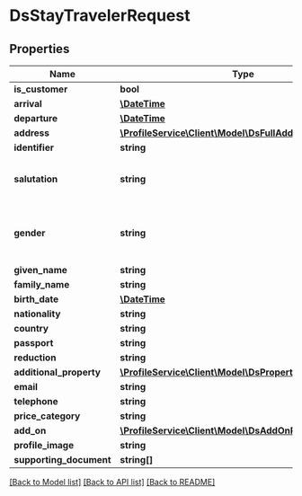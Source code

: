 # DsStayTravelerRequest

## Properties
Name | Type | Description | Notes
------------ | ------------- | ------------- | -------------
**is_customer** | **bool** |  | [optional] 
**arrival** | [**\DateTime**](\DateTime.md) |  | [optional] 
**departure** | [**\DateTime**](\DateTime.md) |  | [optional] 
**address** | [**\ProfileService\Client\Model\DsFullAddress**](DsFullAddress.md) |  | [optional] 
**identifier** | **string** |  | [optional] 
**salutation** | **string** | Obsolete. Use Gender property instead | [optional] 
**gender** | **string** | Supported values: Male, Female, Diverse | [optional] 
**given_name** | **string** |  | [optional] 
**family_name** | **string** |  | [optional] 
**birth_date** | [**\DateTime**](\DateTime.md) |  | [optional] 
**nationality** | **string** |  | [optional] 
**country** | **string** |  | [optional] 
**passport** | **string** |  | [optional] 
**reduction** | **string** |  | [optional] 
**additional_property** | [**\ProfileService\Client\Model\DsPropertyValueRequest[]**](DsPropertyValueRequest.md) |  | [optional] 
**email** | **string** |  | [optional] 
**telephone** | **string** |  | [optional] 
**price_category** | **string** |  | [optional] 
**add_on** | [**\ProfileService\Client\Model\DsAddOnRequest[]**](DsAddOnRequest.md) |  | [optional] 
**profile_image** | **string** |  | [optional] 
**supporting_document** | **string[]** |  | [optional] 

[[Back to Model list]](../../README.md#documentation-for-models) [[Back to API list]](../../README.md#documentation-for-api-endpoints) [[Back to README]](../../README.md)

